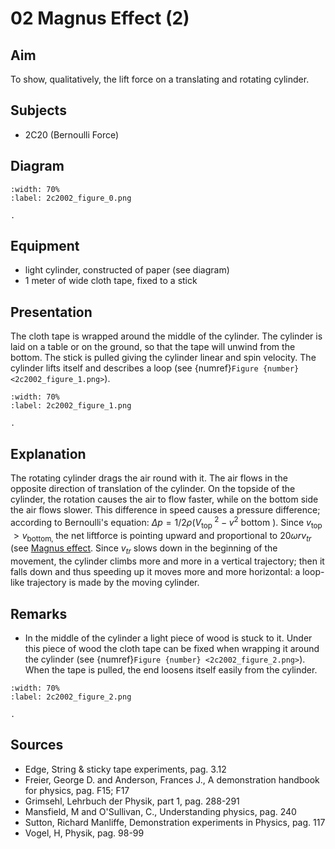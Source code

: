 # 02 Magnus Effect (2) 
  
## Aim   
 To show, qualitatively, the lift force on a translating and rotating cylinder.    
  
## Subjects   
* 2C20 (Bernoulli Force)   

## Diagram
   
```{figure} figures/figure_0.png
:width: 70%  
:label: 2c2002_figure_0.png  

. 
```

## Equipment
- light cylinder, constructed of paper (see diagram)
- 1 meter of wide cloth tape, fixed to a stick
    
  
## Presentation   
The cloth tape is wrapped around the middle of the cylinder. The cylinder is laid on a table or on the ground, so that the tape will unwind from the bottom. The stick is pulled giving the cylinder linear and spin velocity. The cylinder lifts itself and describes a loop (see {numref}`Figure {number} <2c2002_figure_1.png>`).  
```{figure} figures/figure_1.png
:width: 70%  
:label: 2c2002_figure_1.png  

.
```

## Explanation   
The rotating cylinder drags the air round with it. The air flows in the opposite direction of translation of the cylinder. On the topside of the cylinder, the rotation causes the air to flow faster, while on the bottom side the air flows slower. This difference in speed causes a pressure difference; according to Bernoulli's equation: $\Delta p=1 / 2 \rho\left(V_{\text {top }}^{2}-v^{2}\right.$ bottom $)$. Since $v_{\text {top }}>v_{\text {bottom, }}$ the net liftforce is pointing upward and proportional to $20 \omega r v_{t r}$ (see [Magnus effect](../2C2001%20Magnus%20Effect/2C2001.md). Since $v_{t r}$ slows down in the beginning of the movement, the cylinder climbs more and more in a vertical trajectory; then it falls down and thus speeding up it moves more and more horizontal: a loop-like trajectory is made by the moving cylinder.  
  
## Remarks   

- In the middle of the cylinder a light piece of wood is stuck to it. Under this piece of wood the cloth tape can be fixed when wrapping it around the cylinder (see {numref}`Figure {number} <2c2002_figure_2.png>`). When the tape is pulled, the end loosens itself easily from the cylinder.

```{figure} figures/figure_2.png
:width: 70%  
:label: 2c2002_figure_2.png  

.
``` 
   
  
## Sources
 *  Edge, String & sticky tape experiments, pag. 3.12 
 *  Freier, George D. and Anderson, Frances J., A demonstration handbook for physics, pag. F15; F17 
 *  Grimsehl, Lehrbuch der Physik, part 1, pag. 288-291 
 *  Mansfield, M and O'Sullivan, C., Understanding physics, pag. 240 
 *  Sutton, Richard Manliffe, Demonstration experiments in Physics, pag. 117 
 *  Vogel, H, Physik, pag. 98-99
  